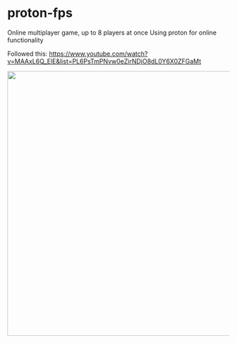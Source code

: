 # proton-fps
Online multiplayer game, up to 8 players at once
Using proton for online functionality

Followed this: https://www.youtube.com/watch?v=MAAxL6Q_ElE&list=PL6PsTmPNvw0eZirNDjO8dL0Y6X0ZFGaMt



<img src="https://github.com/dummmy1/proton-fps/blob/main/showcase/proton-fps.gif" width="800" height="600">
